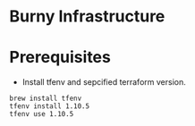 # Burny Infrastructure


# Prerequisites

- Install tfenv and sepcified terraform version.

```shell
brew install tfenv
tfenv install 1.10.5
tfenv use 1.10.5
```
